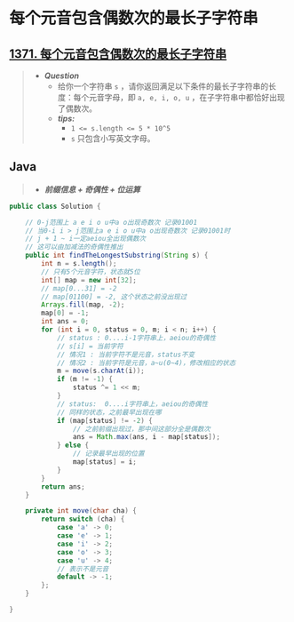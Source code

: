 # 每个元音包含偶数次的最长子字符串

## [1371. 每个元音包含偶数次的最长子字符串](https://leetcode.cn/problems/find-the-longest-substring-containing-vowels-in-even-counts/)

> - ***Question***
>   - 给你一个字符串 `s` ，请你返回满足以下条件的最长子字符串的长度：每个元音字母，即 `a, e, i, o, u` ，在子字符串中都恰好出现了偶数次。
>   - ***tips:***
>     - `1 <= s.length <= 5 * 10^5`
>     - `s` 只包含小写英文字母。

## Java

> - ***前缀信息 + 奇偶性 + 位运算***

```java
public class Solution {

    // 0-j范围上 a e i o u中a o出现奇数次 记录01001
    // 当0-i i > j范围上a e i o u中a o出现奇数次 记录01001时
    // j + 1 ~ i一定aeiou全出现偶数次
    // 这可以由加减法的奇偶性推出
    public int findTheLongestSubstring(String s) {
        int n = s.length();
        // 只有5个元音字符，状态就5位
        int[] map = new int[32];
        // map[0...31] = -2
        // map[01100] = -2, 这个状态之前没出现过
        Arrays.fill(map, -2);
        map[0] = -1;
        int ans = 0;
        for (int i = 0, status = 0, m; i < n; i++) {
            // status : 0....i-1字符串上，aeiou的奇偶性
            // s[i] = 当前字符
            // 情况1 : 当前字符不是元音，status不变
            // 情况2 : 当前字符是元音，a~u(0~4)，修改相应的状态
            m = move(s.charAt(i));
            if (m != -1) {
                status ^= 1 << m;
            }
            // status:  0....i字符串上，aeiou的奇偶性
            // 同样的状态，之前最早出现在哪
            if (map[status] != -2) {
                // 之前前缀出现过，那中间这部分全是偶数次
                ans = Math.max(ans, i - map[status]);
            } else {
                // 记录最早出现的位置
                map[status] = i;
            }
        }
        return ans;
    }

    private int move(char cha) {
        return switch (cha) {
            case 'a' -> 0;
            case 'e' -> 1;
            case 'i' -> 2;
            case 'o' -> 3;
            case 'u' -> 4;
            // 表示不是元音
            default -> -1;
        };
    }

}
```
